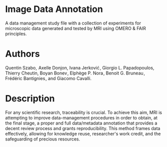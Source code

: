 # Image Data Annotation
A data management study file with a collection of experiments for microscopic data 
generated and tested by MRI using OMERO & FAIR principles.

# Authors
Quentin Szabo,  Axelle Donjon, Ivana Jerković , Giorgio L. Papadopoulos, Thierry Cheutin, Boyan Bonev , Elphège P. Nora , 
                          Benoit G. Bruneau , Frédéric Bantignies , and Giacomo Cavalli.

# Description 
For any scientific research, traceability is crucial. To achieve this aim, MRI is attempting to improve data-management procedures in order to obtain, at the final stage, a proper and full data/metadata annotation that provides a decent review process and grants reproducibility. This method frames data effectively, allowing for knowledge reuse, researcher's work credit, and the safeguarding of precious resources. 
